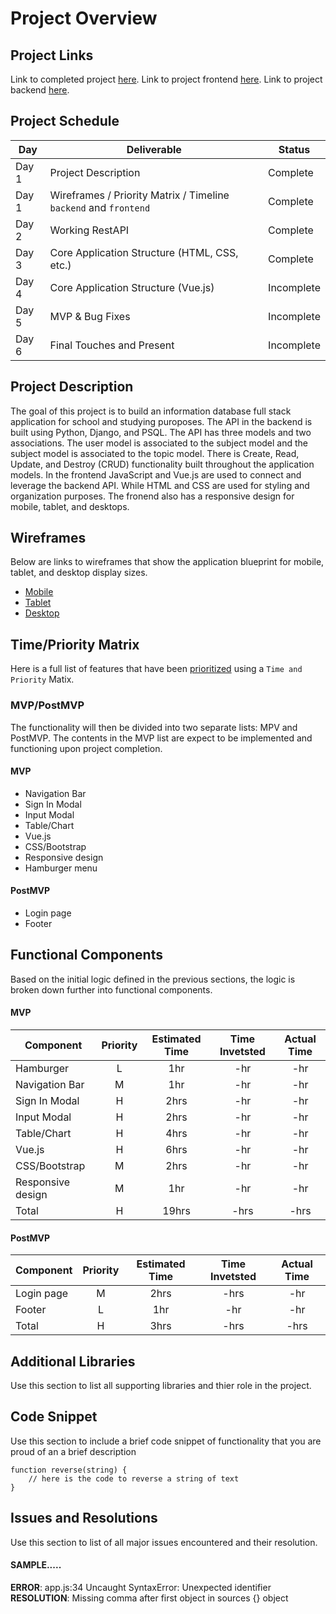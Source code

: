 # Project Overview

## Project Links

Link to completed project [here](https://emp4.netlify.app/#/).
Link to project frontend [here](https://github.com/emestiza/p4frontend).
Link to project backend [here](https://github.com/emestiza/p4backend).

## Project Schedule

|  Day | Deliverable | Status
|---|---| ---|
|Day 1| Project Description | Complete
|Day 1| Wireframes / Priority Matrix / Timeline `backend` and `frontend`| Complete
|Day 2| Working RestAPI | Complete
|Day 3| Core Application Structure (HTML, CSS, etc.) | Complete
|Day 4| Core Application Structure (Vue.js) | Incomplete
|Day 5| MVP & Bug Fixes | Incomplete
|Day 6| Final Touches and Present | Incomplete

## Project Description

The goal of this project is to build an information database full stack application for school and studying puroposes. The API in the backend is built using Python, Django, and PSQL. The API has three models and two associations. The user model is associated to the subject model and the subject model is associated to the topic model. There is Create, Read, Update, and Destroy (CRUD) functionality built throughout the application models. In the frontend JavaScript and Vue.js are used to connect and leverage the backend API. While HTML and CSS are used for styling and organization purposes. The fronend also has a responsive design for mobile, tablet, and desktops. 

## Wireframes

Below are links to wireframes that show the application blueprint for mobile, tablet, and desktop display sizes.

- [Mobile](https://res.cloudinary.com/dssciwyew/image/upload/v1599931278/Mobile%20P4.png)
- [Tablet](https://res.cloudinary.com/dssciwyew/image/upload/v1599931278/Tablet%20P4.png)
- [Desktop](https://res.cloudinary.com/dssciwyew/image/upload/v1599931278/Desktop%20P4.png)

## Time/Priority Matrix 

Here is a full list of features that have been [prioritized](https://res.cloudinary.com/dssciwyew/image/upload/v1599935146/Priority%20Matrix%20Frontend%20P4.png) using a `Time and Priority` Matix. 

### MVP/PostMVP

The functionality will then be divided into two separate lists: MPV and PostMVP.  The contents in the MVP list are expect to be implemented and functioning upon project completion.  

#### MVP

- Navigation Bar
- Sign In Modal
- Input Modal 
- Table/Chart
- Vue.js
- CSS/Bootstrap
- Responsive design
- Hamburger menu

#### PostMVP 

- Login page
- Footer

## Functional Components

Based on the initial logic defined in the previous sections, the logic is broken down further into functional components.

#### MVP
| Component | Priority | Estimated Time | Time Invetsted | Actual Time |
| --- | :---: |  :---: | :---: | :---: |
| Hamburger | L | 1hr | -hr | -hr|
| Navigation Bar | M | 1hr | -hr | -hr|
| Sign In Modal | H | 2hrs | -hr | -hr|
| Input Modal | H | 2hrs| -hr | -hr |
| Table/Chart | H | 4hrs | -hr | -hr|
| Vue.js | H | 6hrs| -hr | -hr |
| CSS/Bootstrap | M | 2hrs | -hr | -hr|
| Responsive design | M | 1hr | -hr | -hr|
| Total | H | 19hrs| -hrs | -hrs |

#### PostMVP
| Component | Priority | Estimated Time | Time Invetsted | Actual Time |
| --- | :---: |  :---: | :---: | :---: |
| Login page | M | 2hrs | -hrs | -hr|
| Footer | L | 1hr | -hr | -hr|
| Total | H | 3hrs| -hrs | -hrs |

## Additional Libraries
 Use this section to list all supporting libraries and thier role in the project. 

## Code Snippet

Use this section to include a brief code snippet of functionality that you are proud of an a brief description  

```
function reverse(string) {
	// here is the code to reverse a string of text
}
```

## Issues and Resolutions
 Use this section to list of all major issues encountered and their resolution.

#### SAMPLE.....
**ERROR**: app.js:34 Uncaught SyntaxError: Unexpected identifier                                
**RESOLUTION**: Missing comma after first object in sources {} object
